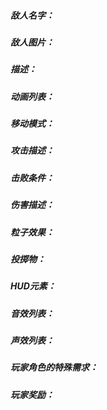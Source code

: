 ##### 敌人名字：



##### 敌人图片：



##### 描述：



##### 动画列表：



##### 移动模式：



##### 攻击描述：



##### 击败条件：



##### 伤害描述：



##### 粒子效果：



##### 投掷物：



##### HUD元素：



##### 音效列表：



##### 声效列表：



##### 玩家角色的特殊需求：



##### 玩家奖励：